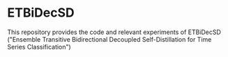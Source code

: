 # ETBiDecSD
This repository provides the code and relevant experiments of ETBiDecSD ("Ensemble Transitive Bidirectional Decoupled Self-Distillation for Time Series Classification")
